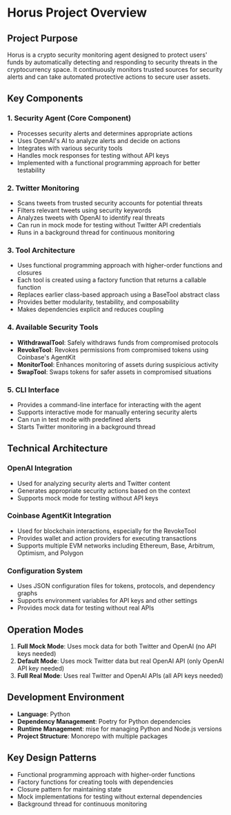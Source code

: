 # Horus Project Overview

## Project Purpose
Horus is a crypto security monitoring agent designed to protect users' funds by automatically detecting and responding to security threats in the cryptocurrency space. It continuously monitors trusted sources for security alerts and can take automated protective actions to secure user assets.

## Key Components

### 1. Security Agent (Core Component)
- Processes security alerts and determines appropriate actions
- Uses OpenAI's AI to analyze alerts and decide on actions
- Integrates with various security tools
- Handles mock responses for testing without API keys
- Implemented with a functional programming approach for better testability

### 2. Twitter Monitoring
- Scans tweets from trusted security accounts for potential threats
- Filters relevant tweets using security keywords
- Analyzes tweets with OpenAI to identify real threats
- Can run in mock mode for testing without Twitter API credentials
- Runs in a background thread for continuous monitoring

### 3. Tool Architecture
- Uses functional programming approach with higher-order functions and closures
- Each tool is created using a factory function that returns a callable function
- Replaces earlier class-based approach using a BaseTool abstract class
- Provides better modularity, testability, and composability
- Makes dependencies explicit and reduces coupling

### 4. Available Security Tools
- **WithdrawalTool**: Safely withdraws funds from compromised protocols
- **RevokeTool**: Revokes permissions from compromised tokens using Coinbase's AgentKit
- **MonitorTool**: Enhances monitoring of assets during suspicious activity
- **SwapTool**: Swaps tokens for safer assets in compromised situations

### 5. CLI Interface
- Provides a command-line interface for interacting with the agent
- Supports interactive mode for manually entering security alerts
- Can run in test mode with predefined alerts
- Starts Twitter monitoring in a background thread

## Technical Architecture

### OpenAI Integration
- Used for analyzing security alerts and Twitter content
- Generates appropriate security actions based on the context
- Supports mock mode for testing without API keys

### Coinbase AgentKit Integration
- Used for blockchain interactions, especially for the RevokeTool
- Provides wallet and action providers for executing transactions
- Supports multiple EVM networks including Ethereum, Base, Arbitrum, Optimism, and Polygon

### Configuration System
- Uses JSON configuration files for tokens, protocols, and dependency graphs
- Supports environment variables for API keys and other settings
- Provides mock data for testing without real APIs

## Operation Modes
1. **Full Mock Mode**: Uses mock data for both Twitter and OpenAI (no API keys needed)
2. **Default Mode**: Uses mock Twitter data but real OpenAI API (only OpenAI API key needed)
3. **Full Real Mode**: Uses real Twitter and OpenAI APIs (all API keys needed)

## Development Environment
- **Language**: Python
- **Dependency Management**: Poetry for Python dependencies
- **Runtime Management**: mise for managing Python and Node.js versions
- **Project Structure**: Monorepo with multiple packages

## Key Design Patterns
- Functional programming approach with higher-order functions
- Factory functions for creating tools with dependencies
- Closure pattern for maintaining state
- Mock implementations for testing without external dependencies
- Background thread for continuous monitoring
